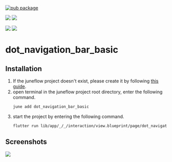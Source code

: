[![pub package](https://img.shields.io/pub/v/dot_navigation_bar_basic.svg)](https://pub.dartlang.org/packages/dot_navigation_bar_basic)

[![](https://img.shields.io/badge/Module-Hub-007bff?style=for-the-badge&logo=flutter)](https://module.juneflow.org/)
[![](https://img.shields.io/badge/View-Hub-007bff?style=for-the-badge&logo=flutter)](https://view.juneflow.org/)

[![](https://img.shields.io/badge/DISCORD-JOIN%20SERVER-5663F7?style=for-the-badge&logo=discord&logoColor=white)](https://discord.gg/zXXHvAXCug)
[![](https://img.shields.io/badge/KakaoTalk-Join%20Room-FEE500?style=for-the-badge&logo=kakao)](https://open.kakao.com/o/gEwrffbg)
# dot_navigation_bar_basic

##  Installation
1. If the juneflow project doesn't exist, please create it by following [this guide](https://doc.juneflow.org/).
2. open terminal in the juneflow project root directory, enter the following command.
    ```bash
    june add dot_navigation_bar_basic
    ```
3. start the project by entering the following command.
    ```bash
    flutter run lib/app/_/_/interaction/view.blueprint/page/dot_navigation_bar_basic/_/view.dart -d chrome
    ```

## Screenshots
![](https://github.com/juneview-songdo/dot_navigation_bar_basic/assets/21379657/ca45e5dd-32a4-4570-a76d-81a189df16b3)

